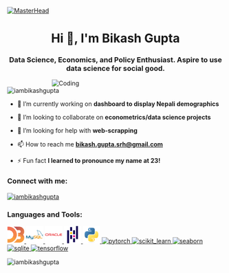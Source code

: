 [![MasterHead](https://i.gifer.com/9viJ.gif)](iambikashgupta.github.io)

<h1 align="center">Hi 👋, I'm Bikash Gupta</h1>
<h3 align="center">Data Science, Economics, and Policy Enthusiast. Aspire to use data science for social good.</h3>

<img align="right" alt="Coding" width="400" src="https://i.gifer.com/ICA.gif">



<p align="left"> <img src="https://komarev.com/ghpvc/?username=iambikashgupta&label=Profile%20views&color=0e75b6&style=flat" alt="iambikashgupta" /> </p>

- 🔭 I’m currently working on **dashboard to display Nepali demographics**

- 👯 I’m looking to collaborate on **econometrics/data science projects**

- 🤝 I’m looking for help with **web-scrapping**

- 📫 How to reach me **bikash.gupta.srh@gmail.com**

- ⚡ Fun fact **I learned to pronounce my name at 23!**

<h3 align="left">Connect with me:</h3>
<p align="left">
<a href="https://linkedin.com/in/iambikashgupta" target="blank"><img align="center" src="https://raw.githubusercontent.com/rahuldkjain/github-profile-readme-generator/master/src/images/icons/Social/linked-in-alt.svg" alt="iambikashgupta" height="30" width="40" /></a>
</p>

<h3 align="left">Languages and Tools:</h3>
<p align="left"> <a href="https://d3js.org/" target="_blank" rel="noreferrer"> <img src="https://raw.githubusercontent.com/devicons/devicon/master/icons/d3js/d3js-original.svg" alt="d3js" width="40" height="40"/> </a> <a href="https://www.mysql.com/" target="_blank" rel="noreferrer"> <img src="https://raw.githubusercontent.com/devicons/devicon/master/icons/mysql/mysql-original-wordmark.svg" alt="mysql" width="40" height="40"/> </a> <a href="https://www.oracle.com/" target="_blank" rel="noreferrer"> <img src="https://raw.githubusercontent.com/devicons/devicon/master/icons/oracle/oracle-original.svg" alt="oracle" width="40" height="40"/> </a> <a href="https://pandas.pydata.org/" target="_blank" rel="noreferrer"> <img src="https://raw.githubusercontent.com/devicons/devicon/2ae2a900d2f041da66e950e4d48052658d850630/icons/pandas/pandas-original.svg" alt="pandas" width="40" height="40"/> </a> <a href="https://www.python.org" target="_blank" rel="noreferrer"> <img src="https://raw.githubusercontent.com/devicons/devicon/master/icons/python/python-original.svg" alt="python" width="40" height="40"/> </a> <a href="https://pytorch.org/" target="_blank" rel="noreferrer"> <img src="https://www.vectorlogo.zone/logos/pytorch/pytorch-icon.svg" alt="pytorch" width="40" height="40"/> </a> <a href="https://scikit-learn.org/" target="_blank" rel="noreferrer"> <img src="https://upload.wikimedia.org/wikipedia/commons/0/05/Scikit_learn_logo_small.svg" alt="scikit_learn" width="40" height="40"/> </a> <a href="https://seaborn.pydata.org/" target="_blank" rel="noreferrer"> <img src="https://seaborn.pydata.org/_images/logo-mark-lightbg.svg" alt="seaborn" width="40" height="40"/> </a> <a href="https://www.sqlite.org/" target="_blank" rel="noreferrer"> <img src="https://www.vectorlogo.zone/logos/sqlite/sqlite-icon.svg" alt="sqlite" width="40" height="40"/> </a> <a href="https://www.tensorflow.org" target="_blank" rel="noreferrer"> <img src="https://www.vectorlogo.zone/logos/tensorflow/tensorflow-icon.svg" alt="tensorflow" width="40" height="40"/> </a> </p>

<p><img align="center" src="https://github-readme-stats.vercel.app/api/top-langs?username=iambikashgupta&show_icons=true&locale=en&layout=compact" alt="iambikashgupta" /></p>
